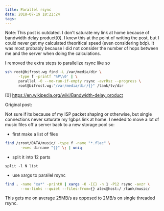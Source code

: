```yaml
---
title: Parallel rsync
date: 2018-07-19 18:21:24
tags:
---
```


Note: This post is outdated. I don't saturate my link at home because of
bandwidth delay product[0]. I knew this at the point of writing the post, but I
could never get my calculated theoritical speed (even considering bdp). It was
most probably because I did not consider the number of hops between me and the
server when doing the calculations.

I removed the extra steps to parallelize rsync like so
```sh
ssh root@bifrost.wg find -L /var/media/dir \
      -type f -printf '%P\\0' | \
      parallel -0 --no-run-if-empty rsync -avrRsz --progress \
      root@bifrost.wg:"/var/media/dir/{}" /tank/tv/dir
```

[0] https://en.wikipedia.org/wiki/Bandwidth-delay_product

Original post:

Not sure if its because of my ISP packet shaping or otherwise, but single
connections never saturate my 1gbps link at home. I needed to move a lot of
music files off a server back to a new storage pool so:

* first make a list of files
```sh
find /zroot/DATA/music/ -type f -name "*.flac" \
       -exec dirname "{}" \; | uniq
```

* split it into 12 parts
```
split -l N list
```

* use xargs to parallel rsync
```sh
find . -name "xa*" -print0 | xargs -0 -I{} -n 1 -P12 rsync -avzr \
       --no-links --quiet --files-from={} alex@host:/ /tank/music/
```

This gets me on average 25MB/s as opposed to 2MB/s on single threaded rsync.

